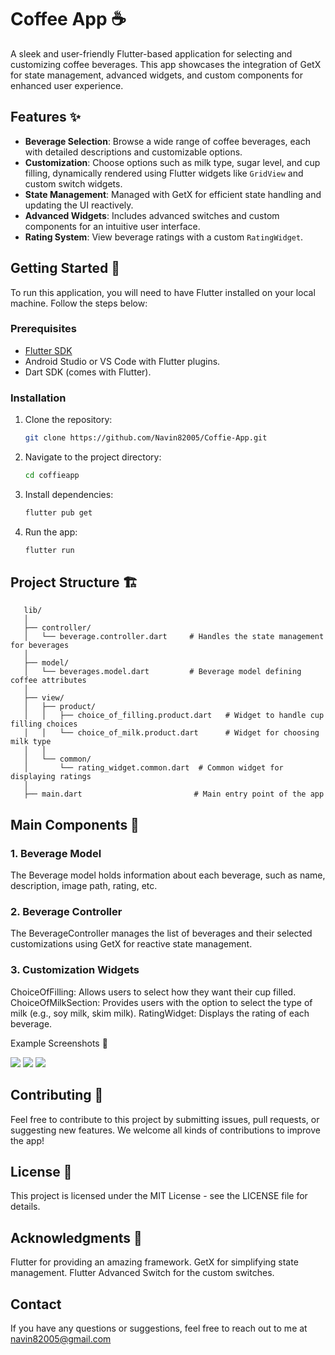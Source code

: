 # Coffee App ☕️

A sleek and user-friendly Flutter-based application for selecting and customizing coffee beverages. This app showcases the integration of GetX for state management, advanced widgets, and custom components for enhanced user experience.

## Features ✨

- **Beverage Selection**: Browse a wide range of coffee beverages, each with detailed descriptions and customizable options.
- **Customization**: Choose options such as milk type, sugar level, and cup filling, dynamically rendered using Flutter widgets like `GridView` and custom switch widgets.
- **State Management**: Managed with GetX for efficient state handling and updating the UI reactively.
- **Advanced Widgets**: Includes advanced switches and custom components for an intuitive user interface.
- **Rating System**: View beverage ratings with a custom `RatingWidget`.

## Getting Started 🚀

To run this application, you will need to have Flutter installed on your local machine. Follow the steps below:

### Prerequisites

- [Flutter SDK](https://flutter.dev/docs/get-started/install)
- Android Studio or VS Code with Flutter plugins.
- Dart SDK (comes with Flutter).

### Installation

1. Clone the repository:

   ```bash
   git clone https://github.com/Navin82005/Coffie-App.git

2. Navigate to the project directory:

   ```bash
   cd coffieapp

3. Install dependencies:

   ```bash
   flutter pub get

4. Run the app:

   ```bash
   flutter run

## Project Structure 🏗️

   ```bach
      lib/
      │
      ├── controller/
      │   └── beverage.controller.dart     # Handles the state management for beverages
      │
      ├── model/
      │   └── beverages.model.dart         # Beverage model defining coffee attributes
      │
      ├── view/
      │   ├── product/
      │   │   ├── choice_of_filling.product.dart   # Widget to handle cup filling choices
      │   │   └── choice_of_milk.product.dart      # Widget for choosing milk type
      │   │
      │   └── common/
      │       └── rating_widget.common.dart  # Common widget for displaying ratings
      │
      ├── main.dart                         # Main entry point of the app
   ```

## Main Components 📱
### 1. Beverage Model
   The Beverage model holds information about each beverage, such as name, description, image path, rating, etc.

### 2. Beverage Controller
   The BeverageController manages the list of beverages and their selected customizations using GetX for reactive state management.

### 3. Customization Widgets
   ChoiceOfFilling: Allows users to select how they want their cup filled.
   ChoiceOfMilkSection: Provides users with the option to select the type of milk (e.g., soy milk, skim milk).
   RatingWidget: Displays the rating of each beverage.

Example Screenshots 📸
<div>
   <img src="https://github.com/Navin82005/Coffie-App/blob/main/output/login.png" />
   <img src="https://github.com/Navin82005/Coffie-App/blob/main/output/home.png" />
   <img src="https://github.com/Navin82005/Coffie-App/blob/main/output/product.png" />
</div>


## Contributing 🤝
Feel free to contribute to this project by submitting issues, pull requests, or suggesting new features. We welcome all kinds of contributions to improve the app!

## License 📝
This project is licensed under the MIT License - see the LICENSE file for details.

## Acknowledgments 🙌
Flutter for providing an amazing framework.
GetX for simplifying state management.
Flutter Advanced Switch for the custom switches.

## Contact
If you have any questions or suggestions, feel free to reach out to me at navin82005@gmail.com
